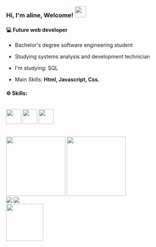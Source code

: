 
<h3 ><strong> Hi, I'm aline, Welcome! </strong><img src="https://media.giphy.com/media/hvRJCLFzcasrR4ia7z/giphy.gif" width="30px"></h3>
<h4>💻 Future web developer </h4>

- <p> Bachelor's degree software engineering student </p>
- <p> Studying systems analysis and development technician</p>
- <p> I'm studying: SQL</p>
- <p> Main Skills: <strong> Html, Javascript, Css.</strong><br></p>
<h4>⚙️ Skills:</h4>
 <div>
  <div style="display: inline_block"></br>
  <img align="center" height="40cm" widht="50cm" src="https://cdn.jsdelivr.net/gh/devicons/devicon/icons/javascript/javascript-original.svg" />
  <img align="center" height="40cm" widht="50cm" src="https://cdn.jsdelivr.net/gh/devicons/devicon/icons/html5/html5-original-wordmark.svg" />
  <img align="center" height=40cm widht="40cm" src="https://cdn.jsdelivr.net/gh/devicons/devicon/icons/css3/css3-original-wordmark.svg" /> 
       </div>
  </br></br>

<div style="display: inline_block">
     <a ref="https://github.com/alinecoelhooo">
    <img height="160cm" src="https://github-readme-stats.vercel.app/api?username=alinecoelhooo&show_icons=true&theme=tokyonight&include_all_commits=true&count_private=true"/>
       <img height="160cm" src="https://github-readme-stats.vercel.app/api/top-langs/?username=alinecoelhooo&layout=compact&langs_count=168theme=tokyonigth"/>

     
 <div >
  <a ref="https://www.linkedin.com/in/aline-mota-74202715a" targed="_blank"><img src="https://img.shields.io/badge/LinkedIn-0077B5?style=for-the-badge&logo=linkedin&logoColor=white"></a>
  <a ref="https://www.facebook.com/aline.coelho.39750" targed="_blank"><img src="https://img.shields.io/badge/Facebook-1877F2?style=for-the-badge&logo=facebook&logoColor=white"></a> </br>
     <img align="rigth" src="https://cdn.discordapp.com/attachments/764197435290812436/970028382106562591/ezgif.com-gif-maker_2.gif" heigth="100cm" width="100cm"  >
     </div>
     


 
    

